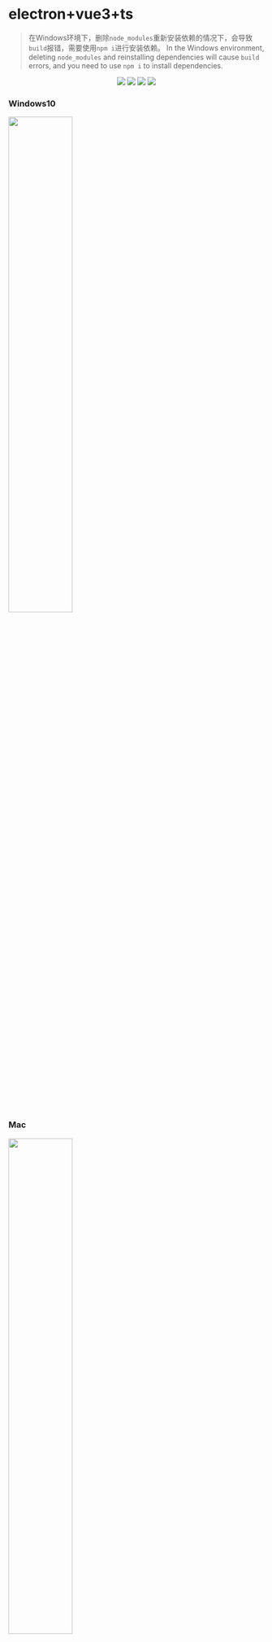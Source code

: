 # electron+vue3+ts

> 在Windows环境下，删除`node_modules`重新安装依赖的情况下，会导致`build`报错，需要使用`npm i`进行安装依赖。
> In the Windows environment, deleting `node_modules` and reinstalling dependencies will cause `build` errors, and you need to use `npm i` to install dependencies.

<div align="center">
<img src="https://img.shields.io/badge/vue-3.2.6-green"/>
<img src="https://img.shields.io/badge/electron-%5E11.5.0-brightgreen"/>
<img src="https://img.shields.io/badge/typescript-~4.4.4-yellowgreen"/>
<img src="https://img.shields.io/badge/sqlite3-%5E5.0.2-orange"/>
</div>

### Windows10
<img width="50%" src="https://user-images.githubusercontent.com/33891067/126118222-c8c39a33-d5a7-4b72-9f4c-b633a1eb2201.png" />

### Mac
<img width="50%" src="https://user-images.githubusercontent.com/33891067/128463221-9d0ebff0-f706-44e2-8007-964e63d43424.png" />

## 启动
```
yarn serve
```

## 打包
```
yarn build
```

## 教程
【electron+vue3+ts实战便笺exe】一、搭建框架配置
https://juejin.cn/post/6909723449246089224

【electron+vue3+ts实战便笺exe】二、electron+vue3开发内容
https://juejin.cn/post/6909725365107687431

![gif](https://user-images.githubusercontent.com/33891067/126119851-b59a0acb-07b4-4126-9698-961ee0f706a7.gif)

```
electron-vue3-inote
├── babel.config.js
├── package.json
├── public
│   ├── css
│   ├── favicon.ico
│   ├── font
│   └── index.html
├── script # 打包删除脚本
│   └── deleteBuild.js
├── src
│   ├── App.vue
│   ├── assets
│   ├── background.ts
│   ├── components
│   ├── config # electron和软件的一些配置项
│   ├── less
│   ├── main.ts
│   ├── router # 路由
│   ├── service # 存放sqlite3 db服务
│   ├── shims-vue.d.ts
│   ├── store
│   ├── types
│   ├── utils
│   └── views
├── tsconfig.json
└── vue.config.js
```

